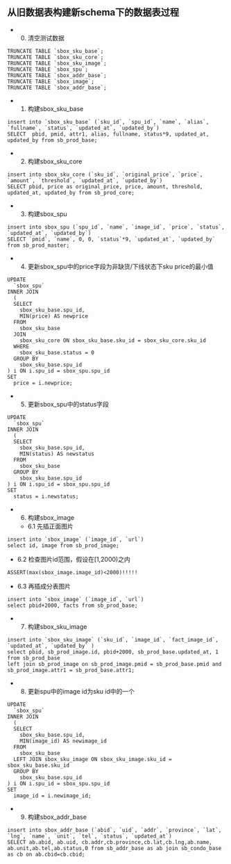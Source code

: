 

## 从旧数据表构建新schema下的数据表过程

* 0. 清空测试数据
```
TRUNCATE TABLE `sbox_sku_base`;
TRUNCATE TABLE `sbox_sku_core`;
TRUNCATE TABLE `sbox_sku_image`;
TRUNCATE TABLE `sbox_spu`;
TRUNCATE TABLE `sbox_addr_base`;
TRUNCATE TABLE `sbox_image`;
TRUNCATE TABLE `sbox_addr_base`;
```

* 1. 构建sbox_sku_base

```
insert into `sbox_sku_base` (`sku_id`, `spu_id`, `name`, `alias`, `fullname`, `status`, `updated_at`, `updated_by`)
SELECT  pbid, pmid, attr1, alias, fullname, status*9, updated_at, updated_by from sb_prod_base;
```
  
* 2. 构建sbox_sku_core

```
insert into sbox_sku_core (`sku_id`, `original_price`, `price`, `amount`, `threshold`, `updated_at`, `updated_by`)
SELECT pbid, price as original_price, price, amount, threshold, updated_at, updated_by from sb_prod_core;
```

* 3. 构建sbox_spu

```
insert into sbox_spu (`spu_id`, `name`, `image_id`, `price`, `status`, `updated_at`, `updated_by`)
SELECT `pmid`, `name`, 0, 0, `status`*9, `updated_at`, `updated_by` from sb_prod_master;
```

* 4. 更新sbox_spu中的price字段为非缺货/下线状态下sku price的最小值

```
UPDATE
  `sbox_spu`
INNER JOIN
  (
  SELECT
    sbox_sku_base.spu_id,
    MIN(price) AS newprice
  FROM
    sbox_sku_base
  JOIN
    sbox_sku_core ON sbox_sku_base.sku_id = sbox_sku_core.sku_id
  WHERE
    sbox_sku_base.status = 0
  GROUP BY
    sbox_sku_base.spu_id
) i ON i.spu_id = sbox_spu.spu_id
SET
  price = i.newprice;
```

* 5. 更新sbox_spu中的status字段

```
UPDATE
  `sbox_spu`
INNER JOIN
  (
  SELECT
    sbox_sku_base.spu_id,
    MIN(status) AS newstatus
  FROM
    sbox_sku_base
  GROUP BY
    sbox_sku_base.spu_id
) i ON i.spu_id = sbox_spu.spu_id
SET
  status = i.newstatus;
```

* 6. 构建sbox_image

  * 6.1 先插正面图片
```
insert into `sbox_image` (`image_id`, `url`)
select id, image from sb_prod_image;
```
  * 6.2 检查图片id范围，假设在[1,2000)之内
```
ASSERT(max(sbox_image.image_id)<2000)!!!!!
```
  * 6.3 再插成分表图片
```
insert into `sbox_image` (`image_id`, `url`)
select pbid+2000, facts from sb_prod_base;
```

* 7. 构建sbox_sku_image
```
insert into `sbox_sku_image` (`sku_id`, `image_id`, `fact_image_id`, `updated_at`, `updated_by` )
select pbid, sb_prod_image.id, pbid+2000, sb_prod_base.updated_at, 1 from sb_prod_base
left join sb_prod_image on sb_prod_image.pmid = sb_prod_base.pmid and sb_prod_image.attr1 = sb_prod_base.attr1;
```

* 8. 更新spu中的image id为sku id中的一个
```
UPDATE
  `sbox_spu`
INNER JOIN
  (
  SELECT
    sbox_sku_base.spu_id,
    MIN(image_id) AS newimage_id
  FROM
    sbox_sku_base
  LEFT JOIN sbox_sku_image ON sbox_sku_image.sku_id = sbox_sku_base.sku_id
  GROUP BY
    sbox_sku_base.spu_id
) i ON i.spu_id = sbox_spu.spu_id
SET
  image_id = i.newimage_id;
```

* 9. 构建sbox_addr_base

```
insert into sbox_addr_base (`abid`, `uid`, `addr`, `province`, `lat`, `lng`, `name`, `unit`, `tel`, `status`, `updated_at`)
SELECT ab.abid, ab.uid, cb.addr,cb.province,cb.lat,cb.lng,ab.name, ab.unit,ab.tel,ab.status,0 from sb_addr_base as ab join sb_condo_base as cb on ab.cbid=cb.cbid;
```
